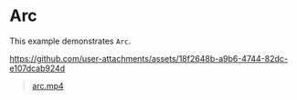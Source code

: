 # Arc

This example demonstrates `Arc`.

https://github.com/user-attachments/assets/18f2648b-a9b6-4744-82dc-e107dcab924d

> [arc.mp4](../../assets/arc.mp4)

